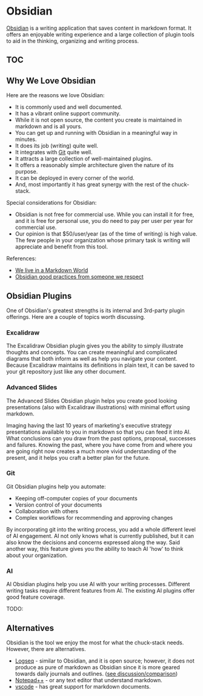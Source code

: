 # Obsidian

[Obsidian](https://obsidian.md) is a writing application that saves content in markdown format. It offers an enjoyable writing experience and a large collection of plugin tools to aid in the thinking, organizing and writing process. 

## TOC

<!-- toc -->

## Why We Love Obsidian

Here are the reasons we love Obsidian:

- It is commonly used and well documented.
- It has a vibrant online support community.
- While it is not open source, the content you create is maintained in markdown and is all yours.
- You can get up and running with Obsidian in a meaningful way in minutes.
- It does its job (writing) quite well.
- It integrates with [Git](./tools-git.md) quite well.
- It attracts a large collection of well-maintained plugins.
- It offers a reasonably simple architecture given the nature of its purpose.
- It can be deployed in every corner of the world.
- And, most importantly it has great synergy with the rest of the chuck-stack.

Special considerations for Obsidian:

- Obsidian is not free for commercial use. While you can install it for free, and it is free for personal use, you do need to pay per user per year for commercial use.
- Our opinion is that $50/user/year (as of the time of writing) is high value. The few people in your organization whose primary task is writing will appreciate and benefit from this tool.

References:

- [We live in a Markdown World](./blog-live-markdown-world.md)
- [Obsidian good practices from someone we respect](https://www.youtube.com/watch?v=B0yAy2j-9V0)

## Obsidian Plugins

One of Obsidian's greatest strengths is its internal and 3rd-party plugin offerings. Here are a couple of topics worth discussing.

### Excalidraw

The Excalidraw Obsidian plugin gives you the ability to simply illustrate thoughts and concepts. You can create meaningful and complicated diagrams that both inform as well as help you navigate your content. Because Excalidraw maintains its definitions in plain text, it can be saved to your git repository just like any other document.

### Advanced Slides

The Advanced Slides Obsidian plugin helps you create good looking presentations (also with Excalidraw illustrations) with minimal effort using markdown.

Imaging having the last 10 years of marketing's executive strategy presentations available to you in markdown so that you can feed it into AI. What conclusions can you draw from the past options, proposal, successes and failures. Knowing the past, where you have come from and where you are going right now creates a much more vivid understanding of the present, and it helps you craft a better plan for the future.

### Git

Git Obsidian plugins help you automate:

- Keeping off-computer copies of your documents
- Version control of your documents
- Collaboration with others
- Complex workflows for recommending and approving changes

By incorporating git into the writing process, you add a whole different level of AI engagement. AI not only knows what is currently published, but it can also know the decisions and concerns expressed along the way. Said another way, this feature gives you the ability to teach AI 'how' to think about your organization.

### AI

AI Obsidian plugins help you use AI with your writing processes. Different writing tasks require different features from AI. The existing AI plugins offer good feature coverage.

TODO: 

## Alternatives

Obsidian is the tool we enjoy the most for what the chuck-stack needs. However, there are alternatives.

- [Logseq](https://logseq.com/) - similar to Obsidian, and it is open source; however, it does not produce as pure of markdown as Obsidian since it is more geared towards daily journals and outlines. ([see discussion/comparison](https://www.youtube.com/watch?v=RtZWVoTWv74))
- [Notepad++](https://notepad-plus-plus.org/) - or any text editor that understand markdown.
- [vscode](https://code.visualstudio.com/) - has great support for markdown documents.
